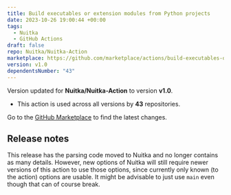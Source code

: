 ```yaml
---
title: Build executables or extension modules from Python projects
date: 2023-10-26 19:00:44 +00:00
tags:
  - Nuitka
  - GitHub Actions
draft: false
repo: Nuitka/Nuitka-Action
marketplace: https://github.com/marketplace/actions/build-executables-or-extension-modules-from-python-projects
version: v1.0
dependentsNumber: "43"
---
```



Version updated for **Nuitka/Nuitka-Action** to version **v1.0**.
- This action is used across all versions by **43** repositories.

Go to the [GitHub Marketplace](https://github.com/marketplace/actions/build-executables-or-extension-modules-from-python-projects) to find the latest changes.

## Release notes

This release has the parsing code moved to Nuitka and no longer contains as many details. However, new options of Nuitka will still require newer versions of this action to use those options, since currently only known (to the action) options are usable. It might be advisable to just use `main` even though that can of course break.
